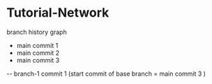 # Tutorial-Network
 branch history graph

- main commit 1
- main commit 2
- main commit 3








-- branch-1 commit 1 (start commit of base branch = main commit 3 )